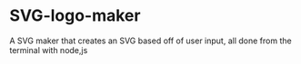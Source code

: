# SVG-logo-maker
A SVG maker that creates an SVG based off of user input, all done from the terminal with node,js
